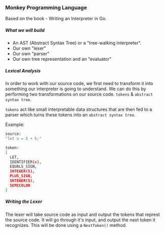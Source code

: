 ### Monkey Programming Language

Based on the book - Writing an Interpreter in Go.

##### What we will build

- An AST (Abstract Syntax Tree) or a "tree-walking interpreter".
- Our own "lexer"
- Our own "parser"
- Our own tree representation and an "evaluator"

##### Lexical Analysis

In order to work with our source code, we first need to transform it into something our interpreter is going to understand. We can do this by performing two transformations on our source code. `tokens` & `abstract syntax tree`.

`tokens` act like small interpretable data structures that are then fed to a parser which turns these tokens into an `abstract syntax tree`.

Example:

```bash
source:
"let x = 5 + 5;"

token:
[
  LET,
  IDENTIFIER(x),
  EQUALS_SIGN,
  INTEGER(5),
  PLUS_SIGN,
  INTEGER(5),
  SEMICOLON
]
```

##### Writing the Lexer

The lexer will take source code as input and output the tokens that represt the source code. It will go through it's input, and output the next token it recognizes. This will be done using a `NextToken()` method.



